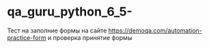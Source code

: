 # qa_guru_python_6_5- 
Тест на заполние формы на сайте https://demoqa.com/automation-practice-form 
и проверка принятие формы

